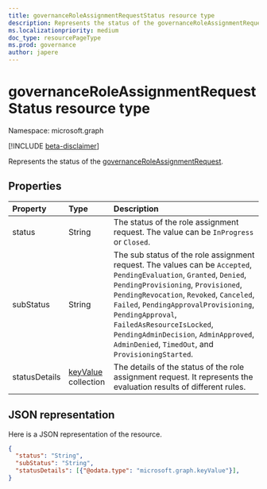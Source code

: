 ```yaml
---
title: governanceRoleAssignmentRequestStatus resource type
description: Represents the status of the governanceRoleAssignmentRequest.
ms.localizationpriority: medium
doc_type: resourcePageType
ms.prod: governance
author: japere
---
```


# governanceRoleAssignmentRequestStatus resource type

Namespace: microsoft.graph

[!INCLUDE [beta-disclaimer](../../includes/beta-disclaimer.md)]

Represents the status of the [governanceRoleAssignmentRequest](../resources/governanceroleassignmentrequest.md).

## Properties

| Property      | Type                                            | Description                                                                                                                                                                                                                                                                                                                                                                                     |
| :------------ | :---------------------------------------------- | :---------------------------------------------------------------------------------------------------------------------------------------------------------------------------------------------------------------------------------------------------------------------------------------------------------------------------------------------------------------------------------------------- |
| status        | String                                          | The status of the role assignment request. The value can be `InProgress` or `Closed`.                                                                                                                                                                                                                                                                                                           |
| subStatus     | String                                          | The sub status of the role assignment request. The values can be `Accepted`, `PendingEvaluation`, `Granted`, `Denied`, `PendingProvisioning`, `Provisioned`, `PendingRevocation`, `Revoked`, `Canceled`, `Failed`, `PendingApprovalProvisioning`, `PendingApproval`, `FailedAsResourceIsLocked`, `PendingAdminDecision`, `AdminApproved`, `AdminDenied`, `TimedOut`, and `ProvisioningStarted`. |
| statusDetails | [keyValue](../resources/keyvalue.md) collection | The details of the status of the role assignment request. It represents the evaluation results of different rules.                                                                                                                                                                                                                                                                              |

## JSON representation

Here is a JSON representation of the resource.

<!-- {
  "blockType": "resource",
  "@odata.type": "microsoft.graph.governanceRoleAssignmentRequestStatus"
}-->

```json
{
  "status": "String",
  "subStatus": "String",
  "statusDetails": [{"@odata.type": "microsoft.graph.keyValue"}],
}

```

<!-- uuid: 8fcb5dbc-d5aa-4681-8e31-b001d5168d79
2015-10-25 14:57:30 UTC -->

<!--
{
  "type": "#page.annotation",
  "description": "governanceRoleAssignmentRequestStatus",
  "keywords": "",
  "section": "documentation",
  "tocPath": "",
  "suppressions": []
}
-->

